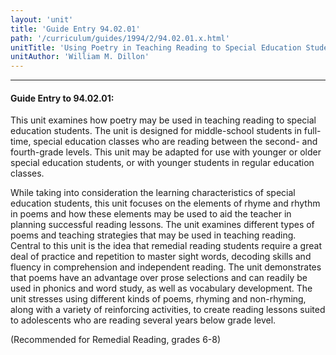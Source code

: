 ```yaml
---
layout: 'unit'
title: 'Guide Entry 94.02.01'
path: '/curriculum/guides/1994/2/94.02.01.x.html'
unitTitle: 'Using Poetry in Teaching Reading to Special Education Students'
unitAuthor: 'William M. Dillon'
---
```


<body>
<hr/>
 <h4>
  Guide Entry to 94.02.01:
 </h4>
 This unit examines how poetry may be used in teaching reading to special education students.  The unit is designed for middle-school students in full- time, special education classes who are reading between the second- and fourth-grade levels.  This unit may be adapted for use with younger or older special education students, or with younger students in regular education classes.
 <p>
  While taking into consideration the learning characteristics of special education students, this unit focuses on the elements of rhyme and rhythm in poems and how these elements may be used to aid the teacher in planning successful reading lessons. The unit examines different types of poems and teaching strategies that may be used in teaching reading.  Central to this unit is the idea that remedial reading students require a great deal of practice and repetition to master sight words, decoding skills and fluency in comprehension and independent reading.  The unit demonstrates that poems have an advantage over prose selections and can readily be used in phonics and word study, as well as vocabulary development.  The unit stresses using different kinds of poems, rhyming and non-rhyming, along with a variety of reinforcing activities, to create reading lessons suited to adolescents who are reading several years below grade level.
 </p>
 <p>
  (Recommended for Remedial Reading, grades 6-8)
 </p>

</body>
